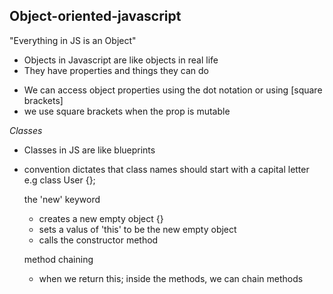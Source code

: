 ## Object-oriented-javascript

"Everything in JS is an Object"

* Objects in Javascript are like objects in real life
* They have properties and things they can do

- We can access object properties using the dot notation or using [square brackets]
- we use square brackets when the prop is mutable

*Classes*
- Classes in JS are like blueprints
- convention dictates that class names should start with a capital letter e.g class User {};
  
  the 'new' keyword
  - creates a new empty object {}
  - sets a valus of 'this' to be the new empty object
  - calls the constructor method

  method chaining
  - when we return this; inside the methods, we can chain methods